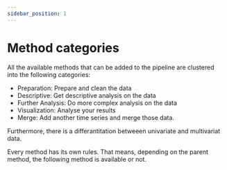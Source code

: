 ```yaml
---
sidebar_position: 1
---
```


# Method categories

All the available methods that can be added to the pipeline are clustered into the following categories:
- Preparation: Prepare and clean the data
- Descriptive: Get descriptive analysis on the data
- Further Analysis: Do more complex analysis on the data
- Visualization: Analyse your results
- Merge: Add another time series and merge those data.

Furthermore, there is a differantitation betweeen univariate and multivariat data.

Every method has its own rules. That means, depending on the parent method, the following method is available or not.